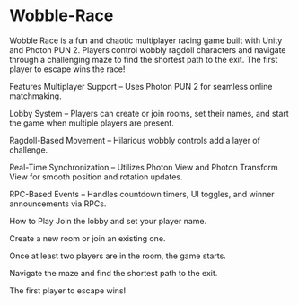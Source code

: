 # Wobble-Race

Wobble Race is a fun and chaotic multiplayer racing game built with Unity and Photon PUN 2. Players control wobbly ragdoll characters and navigate through a challenging maze to find the shortest path to the exit. The first player to escape wins the race!

Features
Multiplayer Support – Uses Photon PUN 2 for seamless online matchmaking.

Lobby System – Players can create or join rooms, set their names, and start the game when multiple players are present.

Ragdoll-Based Movement – Hilarious wobbly controls add a layer of challenge.

Real-Time Synchronization – Utilizes Photon View and Photon Transform View for smooth position and rotation updates.

RPC-Based Events – Handles countdown timers, UI toggles, and winner announcements via RPCs.

How to Play
Join the lobby and set your player name.

Create a new room or join an existing one.

Once at least two players are in the room, the game starts.

Navigate the maze and find the shortest path to the exit.

The first player to escape wins!
